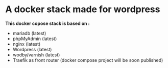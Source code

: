 # A docker stack made for wordpress

**This docker copose stack is based on :**

 - mariadb (latest)
 - phpMyAdmin (latest)
 - nginx (latest)
 - Wordpress (latest)
 - wodby/varnish (latest)
 - Traefik as front router (docker compose project will be soon published)

